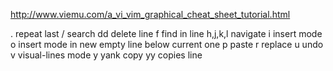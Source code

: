 http://www.viemu.com/a_vi_vim_graphical_cheat_sheet_tutorial.html

.	repeat last
/	search
dd	delete line
f	find in line
h,j,k,l	navigate
i	insert mode
o	insert mode in new empty line below current one
p	paste
r	replace 
u	undo
v	visual-lines mode
y	yank copy
yy	copies line
